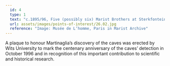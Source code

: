 ```yaml
---
  id: 4
  type: 1
  text: "c.1895/96, Five (possibly six) Marist Brothers at Sterkfontein Caves with (most likely) Guglielmo Martinaglia, who discovered and blasted open the entrance to the cave (in the white shirt). The late Professor Philip Tobias, one of South Africa’s most honoured and awarded scientists (nominated three times for a Nobel Prize) mused that the item that the Brother to the right of Martinaglia was holding might have been the first fossil removed from the cave! "
  url: assets/images/points-of-interest/26.02.jpg
  reference: "Image: Musée de L’homme, Paris in Marist Archive"
---
```

A plaque to honour Martinaglia’s discovery of the caves was erected by Wits University to mark the centenary anniversary of the caves’ detection in October 1996 and in recognition of this important contribution to scientific and historical research. 
